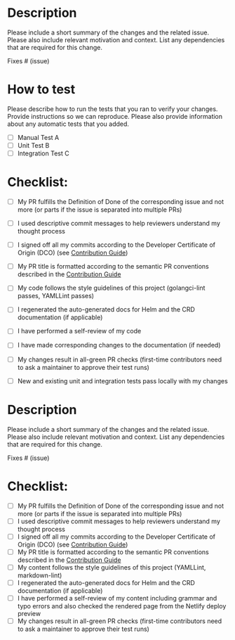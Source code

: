 <!-- PLEASE USE THE TEMPLATE SECTION THAT IS APPLICABLE FOR YOUR CONTRIBUTION -->

<!-- CODE SECTION -->
<!-- USE THIS FOR CODE CONTRIBUTIONS -->

# Description

Please include a short summary of the changes and the related issue. Please also include relevant motivation and context. List any dependencies that are required for this change.

Fixes # (issue)

# How to test

Please describe how to run the tests that you ran to verify your changes. Provide instructions so we can reproduce.
Please also provide information about any automatic tests that you added.

- [ ] Manual Test A
- [ ] Unit Test B
- [ ] Integration Test C

# Checklist:

- [ ] My PR fulfills the Definition of Done of the corresponding issue and not more (or parts if the issue is separated into multiple PRs)
- [ ] I used descriptive commit messages to help reviewers understand my thought process
- [ ] I signed off all my commits according to the Developer Certificate of Origin (DCO) (see [Contribution Guide](https://github.com/keptn/lifecycle-toolkit/blob/main/CONTRIBUTING.md#submit-a-pull-request-))
- [ ] My PR title is formatted according to the semantic PR conventions described in the [Contribution Guide](https://github.com/keptn/lifecycle-toolkit/blob/main/CONTRIBUTING.md#submit-a-pull-request-)
- [ ] My code follows the style guidelines of this project (golangci-lint passes, YAMLLint passes)
- [ ] I regenerated the auto-generated docs for Helm and the CRD documentation (if applicable)
- [ ] I have performed a self-review of my code
- [ ] I have made corresponding changes to the documentation (if needed)
- [ ] My changes result in all-green PR checks (first-time contributors need to ask a maintainer to approve their test runs)
- [ ] New and existing unit and integration tests pass locally with my changes


<!-- DOCS SECTION -->
<!-- USE THIS FOR DOCS CONTRIBUTIONS -->
# Description

Please include a short summary of the changes and the related issue. Please also include relevant motivation and context. List any dependencies that are required for this change.

Fixes # (issue)

# Checklist:

- [ ] My PR fulfills the Definition of Done of the corresponding issue and not more (or parts if the issue is separated into multiple PRs)
- [ ] I used descriptive commit messages to help reviewers understand my thought process
- [ ] I signed off all my commits according to the Developer Certificate of Origin (DCO) (see [Contribution Guide](https://github.com/keptn/lifecycle-toolkit/blob/main/docs/CONTRIBUTING.md#developer-certification-of-origin-dco))
- [ ] My PR title is formatted according to the semantic PR conventions described in the [Contribution Guide](https://github.com/keptn/lifecycle-toolkit/blob/main/CONTRIBUTING.md#submit-a-pull-request-)
- [ ] My content follows the style guidelines of this project (YAMLLint, markdown-lint)
- [ ] I regenerated the auto-generated docs for Helm and the CRD documentation (if applicable)
- [ ] I have performed a self-review of my content including grammar and typo errors and also checked the rendered page from the Netlify deploy preview
- [ ] My changes result in all-green PR checks (first-time contributors need to ask a maintainer to approve their test runs)
